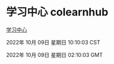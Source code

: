 # 学习中心 colearnhub
[学习中心](http://27.19.33.125:56308/colearnhub/)

2022年 10月 09日 星期日 10:10:03 CST

2022年 10月 09日 星期日 02:10:03 GMT
